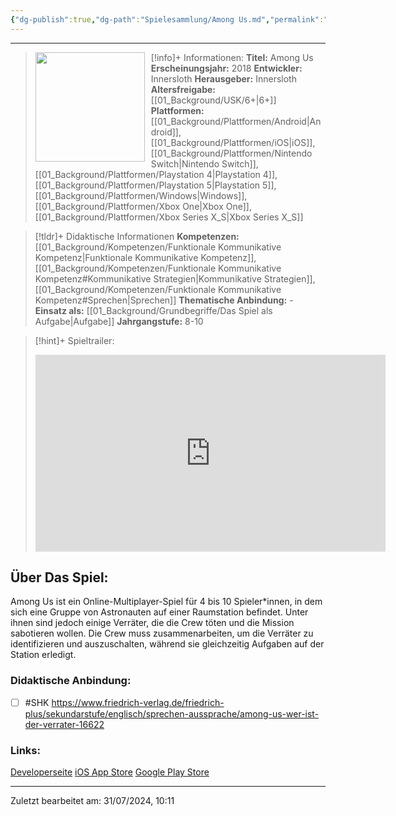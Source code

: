 ```yaml
---
{"dg-publish":true,"dg-path":"Spielesammlung/Among Us.md","permalink":"/spielesammlung/among-us/","noteIcon":"1"}
---
```


---
>[!info]+ Informationen:
><img src = "https://images.igdb.com/igdb/image/upload/t_cover_big/co6kqt.webp"
>style="float:left;height:175px;padding-right:10px">**Titel:** Among Us
>**Erscheinungsjahr:** 2018
>**Entwickler:** Innersloth
>**Herausgeber:** Innersloth
>**Altersfreigabe:** [[01_Background/USK/6+\|6+]]
>**Plattformen:** [[01_Background/Plattformen/Android\|Android]],[[01_Background/Plattformen/iOS\|iOS]],[[01_Background/Plattformen/Nintendo Switch\|Nintendo Switch]],[[01_Background/Plattformen/Playstation 4\|Playstation 4]],[[01_Background/Plattformen/Playstation 5\|Playstation 5]],[[01_Background/Plattformen/Windows\|Windows]],[[01_Background/Plattformen/Xbox One\|Xbox One]],[[01_Background/Plattformen/Xbox Series X_S\|Xbox Series X_S]]

>[!tldr]+ Didaktische Informationen
>**Kompetenzen:** [[01_Background/Kompetenzen/Funktionale Kommunikative Kompetenz\|Funktionale Kommunikative Kompetenz]],[[01_Background/Kompetenzen/Funktionale Kommunikative Kompetenz#Kommunikative Strategien\|Kommunikative Strategien]],[[01_Background/Kompetenzen/Funktionale Kommunikative Kompetenz#Sprechen\|Sprechen]]
>**Thematische Anbindung:** \-
>**Einsatz als:** [[01_Background/Grundbegriffe/Das Spiel als Aufgabe\|Aufgabe]]
>**Jahrgangstufe:** 8-10

>[!hint]+ Spieltrailer:
><iframe width="560" height="315" src="https://www.youtube.com/embed/0YKjFoGxbec?si=5vc6rL-kKbCwyJEZ" title="YouTube video player" frameborder="0" allow="accelerometer; autoplay; clipboard-write; encrypted-media; gyroscope; picture-in-picture; web-share" referrerpolicy="strict-origin-when-cross-origin" allowfullscreen></iframe>


## Über Das Spiel:
Among Us ist ein Online-Multiplayer-Spiel für 4 bis 10 Spieler\*innen, in dem sich eine Gruppe von Astronauten auf einer Raumstation befindet. Unter ihnen sind jedoch einige Verräter, die die Crew töten und die Mission sabotieren wollen. Die Crew muss zusammenarbeiten, um die Verräter zu identifizieren und auszuschalten, während sie gleichzeitig Aufgaben auf der Station erledigt.

### Didaktische Anbindung:
- [ ]  #SHK 
https://www.friedrich-verlag.de/friedrich-plus/sekundarstufe/englisch/sprechen-aussprache/among-us-wer-ist-der-verrater-16622
### Links:
[Developerseite](https://www.innersloth.com/)
[iOS App Store](https://apps.apple.com/de/app/among-us/id1351168404)
[Google Play Store](https://play.google.com/store/apps/details?id=com.innersloth.spacemafia&hl=de)


---
Zuletzt bearbeitet am: 31/07/2024, 10:11